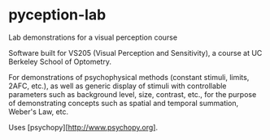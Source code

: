pyception-lab
=============

Lab demonstrations for a visual perception course

Software built for VS205 (Visual Perception and Sensitivity), a course at UC
Berkeley School of Optometry.

For demonstrations of psychophysical methods (constant stimuli, limits, 2AFC,
etc.), as well as generic display of stimuli with controllable parameters such
as background level, size, contrast, etc., for the purpose of demonstrating
concepts such as spatial and temporal summation, Weber's Law, etc.

Uses [psychopy][http://www.psychopy.org].
